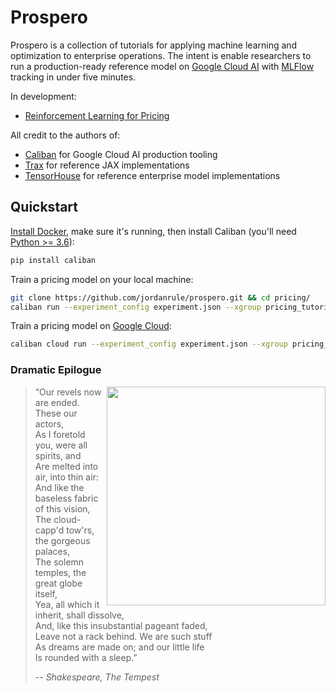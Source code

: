 # Prospero

Prospero is a collection of tutorials for applying machine learning and optimization to enterprise operations.  The intent is enable researchers to run a production-ready reference model on [Google Cloud AI](https://cloud.google.com/ai-platform) with [MLFlow](https://mlflow.org/) tracking in under five minutes.

In development:
* [Reinforcement Learning for Pricing](https://raw.githubusercontent.com/jordanrule/prospero/pricing/)

All credit to the authors of:
* [Caliban](https://github.com/google/caliban) for Google Cloud AI production tooling
* [Trax](https://github.com/google/trax) for reference JAX implementations
* [TensorHouse](https://github.com/ikatsov/tensor-house) for reference enterprise model implementations

## Quickstart

[Install Docker](https://hub.docker.com/editions/community/docker-ce-desktop-mac), make sure it's running, then install Caliban (you'll need [Python >= 3.6](https://www.python.org/downloads/mac-osx)):

```bash
pip install caliban
```

Train a pricing model on your local machine:

```bash
git clone https://github.com/jordanrule/prospero.git && cd pricing/
caliban run --experiment_config experiment.json --xgroup pricing_tutorial --nogpu pricing.py
```

Train a pricing model on [Google Cloud](https://caliban.readthedocs.io/en/latest/getting_started/cloud.html):

```bash
caliban cloud run --experiment_config experiment.json --xgroup pricing_tutorial --nogpu pricing.py
```

### Dramatic Epilogue

<p>
<img style="float: right;" align="right" src="https://upload.wikimedia.org/wikipedia/commons/6/6a/William_Hamilton_Prospero_and_Ariel.jpg" width="350">

> “Our revels now are ended. These our actors, \
> As I foretold you, were all spirits, and \
> Are melted into air, into thin air: \
> And like the baseless fabric of this vision, \
> The cloud-capp'd tow'rs, the gorgeous palaces, \
> The solemn temples, the great globe itself, \
> Yea, all which it inherit, shall dissolve, \
> And, like this insubstantial pageant faded, \
> Leave not a rack behind. We are such stuff \
> As dreams are made on; and our little life \
> Is rounded with a sleep.”
>
> -- <cite>Shakespeare, The Tempest</cite>
</p>
